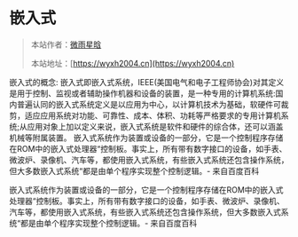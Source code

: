 # 嵌入式

> 本站作者：[微雨星晗](https://github.com/WeiYuXingHan)
>
> 本站地址：[https://wyxh2004.cn](https://wyxh2004.cn)


嵌入式的概念: 嵌入式即嵌入式系统，IEEE(美国电气和电子工程师协会)对其定义是用于控制、监视或者辅助操作机器和设备的装置，是一种专用的计算机系统:国内普遍认同的嵌入式系统定义是以应用为中心，以计算机技术为基础，软硬件可裁剪，适应应用系统对功能、可靠性、成本、体积、功耗等严格要求的专用计算机系统;从应用对象上加以定义来说，嵌入式系统是软件和硬件的综合体，还可以涵盖机械等附属装置。
嵌入式系统作为装置或设备的一部分，它是一个控制程序存储在ROM中的嵌入式处理器“控制板。事实上，所有带有数字接口的设备，如手表、微波炉、录像机、汽车等，都使用嵌入式系统，有些嵌入式系统还包含操作系统，但大多数嵌入式系统“都是由单个程序实现整个控制逻辑。- 来自百度百科

嵌入式系统作为装置或设备的一部分，它是一个控制程序存储在ROM中的嵌入式处理器“控制板。事实上，所有带有数字接口的设备，如手表、微波炉、录像机、汽车等，都使用嵌入式系统，有些嵌入式系统还包含操作系统，但大多数嵌入式系统“都是由单个程序实现整个控制逻辑。- 来自百度百科